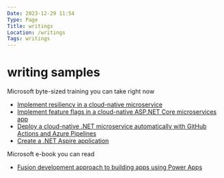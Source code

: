 ```yaml
---
Date: 2023-12-29 11:54
Type: Page
Title: writings
Location: /writings
Tags: writings
---
```


# <i class="fa-solid fa-pen-nib"></i> writing samples

Microsoft byte-sized training you can take right now

- [Implement resiliency in a cloud-native microservice](https://learn.microsoft.com/training/modules/microservices-resiliency-aspnet-core/) [<i class="fa-solid fa-file-pdf"></i>](https://drive.google.com/file/d/1a-0BNVNgXw4JusPJDaTp8Vp4jHFFECcL/view?usp=drive_link)
- [Implement feature flags in a cloud-native ASP.NET Core microservices app](https://learn.microsoft.com/training/modules/microservices-configuration-aspnet-core/) [<i class="fa-solid fa-file-pdf"></i>](https://drive.google.com/file/d/1EwpTBU4H3DErxTTyj6E6UrgAXqaV74lT/view?usp=drive_link)
- [Deploy a cloud-native .NET microservice automatically with GitHub Actions and
Azure Pipelines](https://learn.microsoft.com/training/modules/microservices-devops-aspnet-core/) [<i class="fa-solid fa-file-pdf"></i>](https://drive.google.com/file/d/1Hitolu5GFcD7SEK-tkYWKRjBQMf-dZ7t/view?usp=sharing)
- [Create a .NET Aspire application](https://learn.microsoft.com/training/modules/create-aspire-applications/) [<i class="fa-solid fa-file-pdf"></i>](https://drive.google.com/file/d/1lA7eCEFCJoMC0blOynB1Z6IEZDDnHiwF/view?usp=sharing)

Microsoft e-book you can read

- [Fusion development approach to building apps using Power Apps](https://learn.microsoft.com/power-apps/guidance/fusion-dev-ebook/) [<i class="fa-solid fa-file-pdf"></i>](https://drive.google.com/file/d/12uWoh6WcB5GBAp5WFvC0lw3AO2Zfqtu9/view?usp=drive_link)